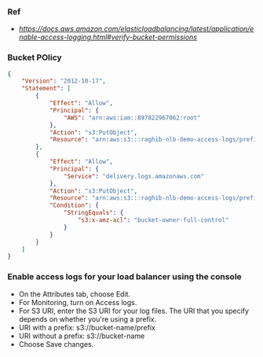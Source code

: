 ### Ref
- *https://docs.aws.amazon.com/elasticloadbalancing/latest/application/enable-access-logging.html#verify-bucket-permissions*

### Bucket POlicy
```json
{
    "Version": "2012-10-17",
    "Statement": [
        {
            "Effect": "Allow",
            "Principal": {
                "AWS": "arn:aws:iam::897822967062:root"
            },
            "Action": "s3:PutObject",
            "Resource": "arn:aws:s3:::raghib-nlb-demo-access-logs/prefix/AWSLogs/561243041928/*"
        },
        {
            "Effect": "Allow",
            "Principal": {
                "Service": "delivery.logs.amazonaws.com"
            },
            "Action": "s3:PutObject",
            "Resource": "arn:aws:s3:::raghib-nlb-demo-access-logs/prefix/AWSLogs/561243041928/*",
            "Condition": {
                "StringEquals": {
                    "s3:x-amz-acl": "bucket-owner-full-control"
                }
            }
        }
    ]
}
```

### Enable access logs for your load balancer using the console
- On the Attributes tab, choose Edit.
- For Monitoring, turn on Access logs.
- For S3 URI, enter the S3 URI for your log files. The URI that you specify depends on whether you're using a prefix.
- URI with a prefix: s3://bucket-name/prefix
- URI without a prefix: s3://bucket-name
- Choose Save changes.
